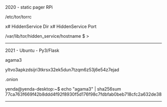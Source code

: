 2020 - static pager RPi

/etc/tor/torrc


x# HiddenService Dir
x# HiddenService Port

 


/var/lib/tor/hidden_service/hostname
$ > 

---

2021 - Ubuntu - Py3/Flask


agama3


yltvo3apkzdsijri3tkrsx32ek5dun7tzqm6z53j6e54z7ejad


.onion




yenda@yenda-desktop:~$ echo "agama3" | sha256sum 
77ca763f669f42b8ddd4f92f8930f5d176f98c7fdbfab0beb718cfc2a632de38 

---
